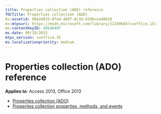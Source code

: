 ```yaml
---
title: Properties collection (ADO) reference
TOCTitle: Properties collection (ADO)
ms:assetid: 98b2d015-07ad-48df-8c3d-810bcea48618
ms:mtpsurl: https://msdn.microsoft.com/library/JJ249684(v=office.15)
ms:contentKeyID: 48546497
ms.date: 09/18/2015
mtps_version: v=office.15
ms.localizationpriority: medium
---
```


# Properties collection (ADO) reference

**Applies to**: Access 2013, Office 2013

- [Properties collection (ADO)](properties-collection-ado.md)
- [Properties collection properties, methods, and events](properties-collection-properties-methods-and-events.md)

